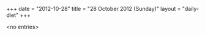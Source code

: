 +++
date = "2012-10-28"
title = "28 October 2012 (Sunday)"
layout = "daily-diet"
+++

\<no entries\>